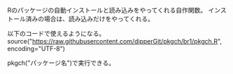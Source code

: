 Rのパッケージの自動インストールと読み込みをやってくれる自作関数。 インストール済みの場合は、読み込みだけをやってくれる。

以下のコードで使えるようになる。
source("https://raw.githubusercontent.com/dipperGit/pkgch/br1/pkgch.R", encoding="UTF-8")

pkgch("パッケージ名")で実行できる。
